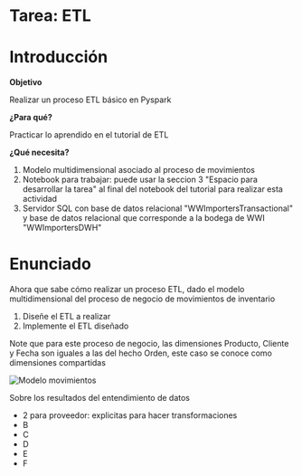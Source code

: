 # Tarea: ETL

# Introducción

**Objetivo**

Realizar un proceso ETL básico en Pyspark

**¿Para qué?**

Practicar lo aprendido en el tutorial de ETL

**¿Qué necesita?**

1. Modelo multidimensional asociado al proceso de movimientos
2. Notebook para trabajar: puede usar la seccion 3 "Espacio para desarrollar la tarea" al final del notebook del tutorial para realizar esta actividad
5. Servidor SQL con base de datos relacional "WWImportersTransactional" y base de datos relacional que corresponde a la bodega de WWI "WWImportersDWH"

# Enunciado
Ahora que sabe cómo realizar un proceso ETL, dado el modelo multidimensional del proceso de negocio de movimientos de inventario 
1. Diseñe el ETL a realizar
2. Implemente el ETL diseñado

Note que para este proceso de negocio, las dimensiones Producto, Cliente y Fecha son iguales a las del hecho Orden, este caso se conoce como dimensiones compartidas

![Modelo movimientos](https://github.com/MISW-4402-Analisis-y-Modelado-de-datos/General/blob/main/Tutoriales/Modelado/Modelo%20movimiento.png)


Sobre los resultados del entendimiento de datos
- 2 para proveedor: explicitas para hacer transformaciones
- B
- C
- D
- E
- F
